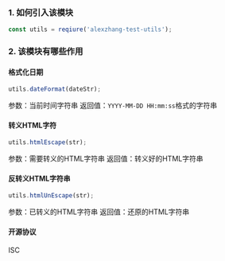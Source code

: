 ### 1. 如何引入该模块
```js
const utils = reqiure('alexzhang-test-utils');
```
### 2. 该模块有哪些作用
#### 格式化日期
```js
utils.dateFormat(dateStr);
```
参数：当前时间字符串
返回值：`YYYY-MM-DD HH:mm:ss`格式的字符串

#### 转义HTML字符
```js
utils.htmlEscape(str);
```
参数：需要转义的HTML字符串
返回值：转义好的HTML字符串

#### 反转义HTML字符串
```js
utils.htmlUnEscape(str);
```
参数：已转义的HTML字符串
返回值：还原的HTML字符串

#### 开源协议
ISC